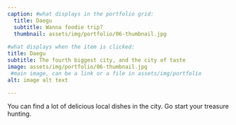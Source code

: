 ```yaml
---
caption: #what displays in the portfolio grid:
  title: Daegu
  subtitle: Wanna foodie trip?
  thumbnail: assets/img/portfolio/06-thumbnail.jpg
  
#what displays when the item is clicked:
title: Daegu
subtitle: The fourth biggest city, and the city of taste
image: assets/img/portfolio/06-thumbnail.jpg
 #main image, can be a link or a file in assets/img/portfolio
alt: image alt text

---
```

You can find a lot of delicious local dishes in the city. Go start your treasure hunting.

